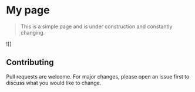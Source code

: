 # My page

> This is a simple page and is under construction and constantly changing.

![]

## Contributing

Pull requests are welcome. For major changes, please open an issue first to discuss what you would like to change.
